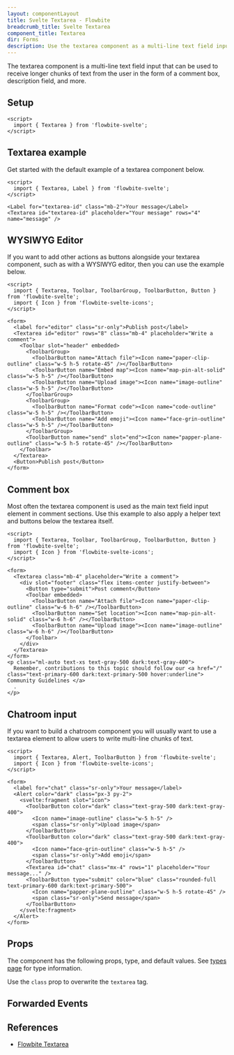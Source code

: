 ```yaml
---
layout: componentLayout
title: Svelte Textarea - Flowbite
breadcrumb_title: Svelte Textarea
component_title: Textarea
dir: Forms
description: Use the textarea component as a multi-line text field input and use it inside form elements available in multiple sizes, styles, and variants
---
```


<script>
  import { TableProp, TableDefaultRow, DocBadgeList } from '../../utils'
  import { Badge, A } from '$lib'
  import { props as items } from '../../props/Textarea.json'

  const events = ["on:blur","on:change","on:click","on:focus","on:input","on:keydown","on:keypress","on:keyup","on:mouseenter","on:mouseleave","on:mouseover","on:paste"];
</script>

The textarea component is a multi-line text field input that can be used to receive longer chunks of text from the user in the form of a comment box, description field, and more.

## Setup

```svelte example hideOutput
<script>
  import { Textarea } from 'flowbite-svelte';
</script>
```

## Textarea example

Get started with the default example of a textarea component below.

```svelte example
<script>
  import { Textarea, Label } from 'flowbite-svelte';
</script>

<Label for="textarea-id" class="mb-2">Your message</Label>
<Textarea id="textarea-id" placeholder="Your message" rows="4" name="message" />
```

## WYSIWYG Editor

If you want to add other actions as buttons alongside your textarea component, such as with a WYSIWYG editor, then you can use the example below.

```svelte example
<script>
  import { Textarea, Toolbar, ToolbarGroup, ToolbarButton, Button } from 'flowbite-svelte';
  import { Icon } from 'flowbite-svelte-icons';
</script>

<form>
  <label for="editor" class="sr-only">Publish post</label>
  <Textarea id="editor" rows="8" class="mb-4" placeholder="Write a comment">
    <Toolbar slot="header" embedded>
      <ToolbarGroup>
        <ToolbarButton name="Attach file"><Icon name="paper-clip-outline" class="w-5 h-5 rotate-45" /></ToolbarButton>
        <ToolbarButton name="Embed map"><Icon name="map-pin-alt-solid" class="w-5 h-5" /></ToolbarButton>
        <ToolbarButton name="Upload image"><Icon name="image-outline" class="w-5 h-5" /></ToolbarButton>
      </ToolbarGroup>
      <ToolbarGroup>
        <ToolbarButton name="Format code"><Icon name="code-outline" class="w-5 h-5" /></ToolbarButton>
        <ToolbarButton name="Add emoji"><Icon name="face-grin-outline" class="w-5 h-5" /></ToolbarButton>
      </ToolbarGroup>
      <ToolbarButton name="send" slot="end"><Icon name="papper-plane-outline" class="w-5 h-5 rotate-45" /></ToolbarButton>
    </Toolbar>
  </Textarea>
  <Button>Publish post</Button>
</form>
```

## Comment box

Most often the textarea component is used as the main text field input element in comment sections. Use this example to also apply a helper text and buttons below the textarea itself.

```svelte example class="space-y-4"
<script>
  import { Textarea, Toolbar, ToolbarGroup, ToolbarButton, Button } from 'flowbite-svelte';
  import { Icon } from 'flowbite-svelte-icons';
</script>

<form>
  <Textarea class="mb-4" placeholder="Write a comment">
    <div slot="footer" class="flex items-center justify-between">
      <Button type="submit">Post comment</Button>
      <Toolbar embedded>
        <ToolbarButton name="Attach file"><Icon name="paper-clip-outline" class="w-6 h-6" /></ToolbarButton>
        <ToolbarButton name="Set location"><Icon name="map-pin-alt-solid" class="w-6 h-6" /></ToolbarButton>
        <ToolbarButton name="Upload image"><Icon name="image-outline" class="w-6 h-6" /></ToolbarButton>
      </Toolbar>
    </div>
  </Textarea>
</form>
<p class="ml-auto text-xs text-gray-500 dark:text-gray-400">
  Remember, contributions to this topic should follow our <a href="/" class="text-primary-600 dark:text-primary-500 hover:underline"> Community Guidelines </a>
  .
</p>
```

## Chatroom input

If you want to build a chatroom component you will usually want to use a textarea element to allow users to write multi-line chunks of text.

```svelte example class="space-y-4"
<script>
  import { Textarea, Alert, ToolbarButton } from 'flowbite-svelte';
  import { Icon } from 'flowbite-svelte-icons';
</script>

<form>
  <label for="chat" class="sr-only">Your message</label>
  <Alert color="dark" class="px-3 py-2">
    <svelte:fragment slot="icon">
      <ToolbarButton color="dark" class="text-gray-500 dark:text-gray-400">
        <Icon name="image-outline" class="w-5 h-5" />
        <span class="sr-only">Upload image</span>
      </ToolbarButton>
      <ToolbarButton color="dark" class="text-gray-500 dark:text-gray-400">
        <Icon name="face-grin-outline" class="w-5 h-5" />
        <span class="sr-only">Add emoji</span>
      </ToolbarButton>
      <Textarea id="chat" class="mx-4" rows="1" placeholder="Your message..." />
      <ToolbarButton type="submit" color="blue" class="rounded-full text-primary-600 dark:text-primary-500">
        <Icon name="papper-plane-outline" class="w-5 h-5 rotate-45" />
        <span class="sr-only">Send message</span>
      </ToolbarButton>
    </svelte:fragment>
  </Alert>
</form>
```

## Props

The component has the following props, type, and default values. See [types page](/docs/pages/typescript) for type information.

Use the `class` prop to overwrite the `textarea` tag.

<TableProp>
<TableDefaultRow {items} rowState='hover' />
</TableProp>

## Forwarded Events

<DocBadgeList items={events} />

## References

- [Flowbite Textarea](https://flowbite.com/docs/forms/textarea/)
